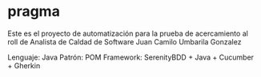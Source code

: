 # pragma

Este es el proyecto de automatización para la prueba de acercamiento al roll de Analista de Caldad de Software
Juan Camilo Umbarila Gonzalez

Lenguaje: Java
Patrón: POM
Framework: SerenityBDD + Java + Cucumber + Gherkin
